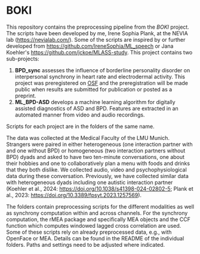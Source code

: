 # BOKI

This repository contains the preprocessing pipeline from the *BOKI* project. The scripts have been developed by me, Irene Sophia Plank, at the NEVIA lab (https://nevialab.com/). Some of the scripts are inspired by or further developed from https://github.com/IreneSophia/ML_speech or Jana Koehler's https://github.com/jckoe/MLASS-study. This project contains two sub-projects: 

1. **BPD_sync** assesses the influence of borderline personality disorder on interpersonal synchrony in heart rate and electrodermal activity. This project was preregistered on [OSF](https://osf.io/7jtzr) and the preregistration will be made public when results are submitted for publication or posted as a preprint.
2. **ML_BPD-ASD** develops a machine learning algorithm for digitally assisted diagnostics of ASD and BPD. Features are extracted in an automated manner from video and audio recordings. 

Scripts for each project are in the folders of the same name. 

The data was collected at the Medical Faculty of the LMU Munich. Strangers were paired in either heterogeneous (one interaction partner with and one without BPD) or homogeneous (two interaction partners without BPD) dyads and asked to have two ten-minute conversations, one about their hobbies and one to collaboratively plan a menu with foods and drinks that they both dislike. We collected audio, video and psychophysiological data during these conversation. Previously, we have collected similar data with heterogeneous dyads including one autistic interaction partner (Koehler et al., 2024: https://doi.org/10.1038/s41398-024-02802-5; Plank et al., 2023: https://doi.org/10.3389/fpsyt.2023.1257569).

The folders contain preprocessing scripts for the different modalities as well as synchrony computation within and across channels. For the synchrony computation, the rMEA package and specifically MEA objects and the CCF function which computes windowed lagged cross correlation are used. Some of these scripts rely on already preprocessed data, e.g., with OpenFace or MEA. Details can be found in the README of the individual folders. Paths and settings need to be adjusted where indicated. 
